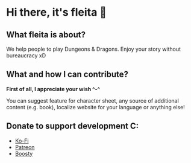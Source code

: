 # Hi there, it's fleita 👋

<!--

**Here are some ideas to get you started:**

🙋‍♀️ A short introduction - what is your organization all about?
🌈 Contribution guidelines - how can the community get involved?
👩‍💻 Useful resources - where can the community find your docs? Is there anything else the community should know?
🍿 Fun facts - what does your team eat for breakfast?
🧙 Remember, you can do mighty things with the power of [Markdown](https://docs.github.com/github/writing-on-github/getting-started-with-writing-and-formatting-on-github/basic-writing-and-formatting-syntax)
-->

## What fleita is about?
We help people to play Dungeons & Dragons. Enjoy your story without bureaucracy xD

## What and how I can contribute?
**First of all, I appreciate your wish ^-^**

You can suggest feature for character sheet, any source of additional content (e.g. book), localize website for your language or anything else!

## Donate to support development C:
- [Ko-Fi](https://ko-fi.com/)
- [Patreon](https://patreon.com)
- [Boosty](https://boosty.com/)
